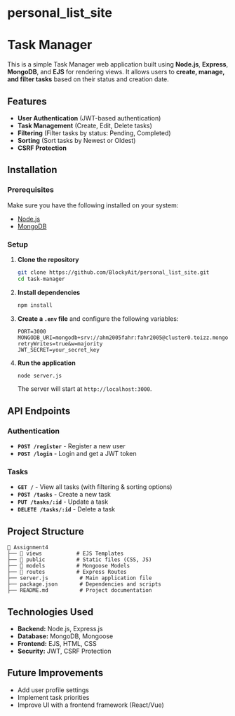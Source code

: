 # personal_list_site

# Task Manager

This is a simple Task Manager web application built using **Node.js**, **Express**, **MongoDB**, and **EJS** for rendering views. It allows users to **create, manage, and filter tasks** based on their status and creation date.

## Features
- **User Authentication** (JWT-based authentication)
- **Task Management** (Create, Edit, Delete tasks)
- **Filtering** (Filter tasks by status: Pending, Completed)
- **Sorting** (Sort tasks by Newest or Oldest)
- **CSRF Protection**

## Installation

### Prerequisites
Make sure you have the following installed on your system:
- [Node.js](https://nodejs.org/)
- [MongoDB](https://www.mongodb.com/)

### Setup
1. **Clone the repository**
   ```sh
   git clone https://github.com/BlockyAit/personal_list_site.git
   cd task-manager
   ```

2. **Install dependencies**
   ```sh
   npm install
   ```

3. **Create a `.env` file** and configure the following variables:
   ```env
   PORT=3000
   MONGODB_URI=mongodb+srv://ahm2005fahr:fahr2005@cluster0.toizz.mongodb.net/?retryWrites=true&w=majority
   JWT_SECRET=your_secret_key
   ```

4. **Run the application**
   ```sh
   node server.js
   ```
   The server will start at `http://localhost:3000`.

## API Endpoints

### Authentication
- **`POST /register`** - Register a new user
- **`POST /login`** - Login and get a JWT token

### Tasks
- **`GET /`** - View all tasks (with filtering & sorting options)
- **`POST /tasks`** - Create a new task
- **`PUT /tasks/:id`** - Update a task
- **`DELETE /tasks/:id`** - Delete a task

## Project Structure
```
📂 Assignment4
├── 📂 views           # EJS Templates
├── 📂 public          # Static files (CSS, JS)
├── 📂 models          # Mongoose Models
├── 📂 routes          # Express Routes
├── server.js          # Main application file
├── package.json       # Dependencies and scripts
├── README.md          # Project documentation
```

## Technologies Used
- **Backend:** Node.js, Express.js
- **Database:** MongoDB, Mongoose
- **Frontend:** EJS, HTML, CSS
- **Security:** JWT, CSRF Protection

## Future Improvements
- Add user profile settings
- Implement task priorities
- Improve UI with a frontend framework (React/Vue)

